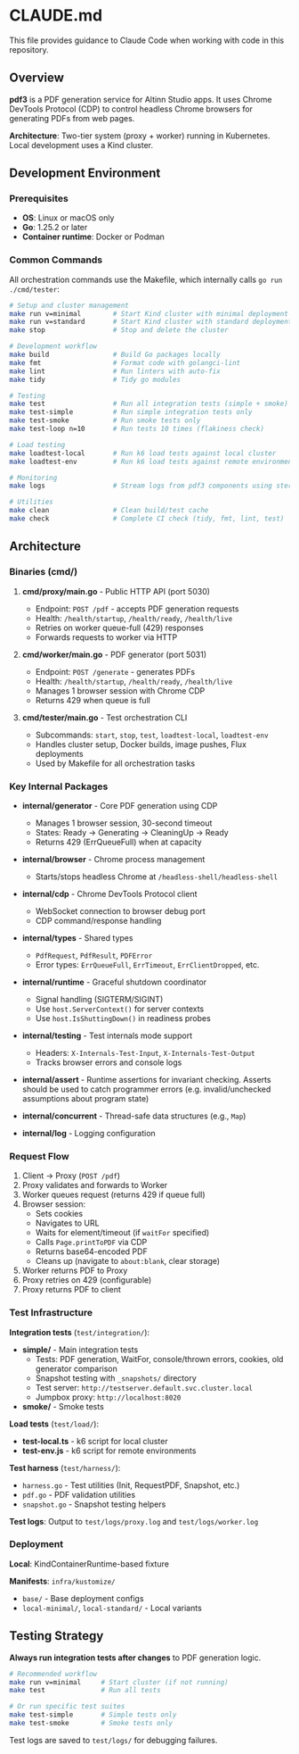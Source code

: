 # CLAUDE.md

This file provides guidance to Claude Code when working with code in this repository.

## Overview

**pdf3** is a PDF generation service for Altinn Studio apps. It uses Chrome DevTools Protocol (CDP) to control headless Chrome browsers for generating PDFs from web pages.

**Architecture**: Two-tier system (proxy + worker) running in Kubernetes. Local development uses a Kind cluster.

## Development Environment

### Prerequisites

- **OS**: Linux or macOS only
- **Go**: 1.25.2 or later
- **Container runtime**: Docker or Podman

### Common Commands

All orchestration commands use the Makefile, which internally calls `go run ./cmd/tester`:

```bash
# Setup and cluster management
make run v=minimal        # Start Kind cluster with minimal deployment (default)
make run v=standard       # Start Kind cluster with standard deployment (used for loadtests locally)
make stop                 # Stop and delete the cluster

# Development workflow
make build                # Build Go packages locally
make fmt                  # Format code with golangci-lint
make lint                 # Run linters with auto-fix
make tidy                 # Tidy go modules

# Testing
make test                 # Run all integration tests (simple + smoke)
make test-simple          # Run simple integration tests only
make test-smoke           # Run smoke tests only
make test-loop n=10       # Run tests 10 times (flakiness check)

# Load testing
make loadtest-local       # Run k6 load tests against local cluster
make loadtest-env         # Run k6 load tests against remote environment

# Monitoring
make logs                 # Stream logs from pdf3 components using stern

# Utilities
make clean                # Clean build/test cache
make check                # Complete CI check (tidy, fmt, lint, test)
```

## Architecture

### Binaries (cmd/)

1. **cmd/proxy/main.go** - Public HTTP API (port 5030)
   - Endpoint: `POST /pdf` - accepts PDF generation requests
   - Health: `/health/startup`, `/health/ready`, `/health/live`
   - Retries on worker queue-full (429) responses
   - Forwards requests to worker via HTTP

2. **cmd/worker/main.go** - PDF generator (port 5031)
   - Endpoint: `POST /generate` - generates PDFs
   - Health: `/health/startup`, `/health/ready`, `/health/live`
   - Manages 1 browser session with Chrome CDP
   - Returns 429 when queue is full

3. **cmd/tester/main.go** - Test orchestration CLI
   - Subcommands: `start`, `stop`, `test`, `loadtest-local`, `loadtest-env`
   - Handles cluster setup, Docker builds, image pushes, Flux deployments
   - Used by Makefile for all orchestration tasks

### Key Internal Packages

- **internal/generator** - Core PDF generation using CDP
  - Manages 1 browser session, 30-second timeout
  - States: Ready → Generating → CleaningUp → Ready
  - Returns 429 (ErrQueueFull) when at capacity

- **internal/browser** - Chrome process management
  - Starts/stops headless Chrome at `/headless-shell/headless-shell`

- **internal/cdp** - Chrome DevTools Protocol client
  - WebSocket connection to browser debug port
  - CDP command/response handling

- **internal/types** - Shared types
  - `PdfRequest`, `PdfResult`, `PDFError`
  - Error types: `ErrQueueFull`, `ErrTimeout`, `ErrClientDropped`, etc.

- **internal/runtime** - Graceful shutdown coordinator
  - Signal handling (SIGTERM/SIGINT)
  - Use `host.ServerContext()` for server contexts
  - Use `host.IsShuttingDown()` in readiness probes

- **internal/testing** - Test internals mode support
  - Headers: `X-Internals-Test-Input`, `X-Internals-Test-Output`
  - Tracks browser errors and console logs

- **internal/assert** - Runtime assertions for invariant checking. Asserts should be used to catch programmer errors (e.g. invalid/unchecked assumptions about program state)
- **internal/concurrent** - Thread-safe data structures (e.g., `Map`)
- **internal/log** - Logging configuration

### Request Flow

1. Client → Proxy (`POST /pdf`)
2. Proxy validates and forwards to Worker
3. Worker queues request (returns 429 if queue full)
4. Browser session:
   - Sets cookies
   - Navigates to URL
   - Waits for element/timeout (if `waitFor` specified)
   - Calls `Page.printToPDF` via CDP
   - Returns base64-encoded PDF
   - Cleans up (navigate to `about:blank`, clear storage)
5. Worker returns PDF to Proxy
6. Proxy retries on 429 (configurable)
7. Proxy returns PDF to client

### Test Infrastructure

**Integration tests** (`test/integration/`):

- **simple/** - Main integration tests
  - Tests: PDF generation, WaitFor, console/thrown errors, cookies, old generator comparison
  - Snapshot testing with `_snapshots/` directory
  - Test server: `http://testserver.default.svc.cluster.local`
  - Jumpbox proxy: `http://localhost:8020`
- **smoke/** - Smoke tests

**Load tests** (`test/load/`):

- **test-local.ts** - k6 script for local cluster
- **test-env.js** - k6 script for remote environments

**Test harness** (`test/harness/`):

- `harness.go` - Test utilities (Init, RequestPDF, Snapshot, etc.)
- `pdf.go` - PDF validation utilities
- `snapshot.go` - Snapshot testing helpers

**Test logs**: Output to `test/logs/proxy.log` and `test/logs/worker.log`

### Deployment

**Local**: KindContainerRuntime-based fixture

**Manifests**: `infra/kustomize/`

- `base/` - Base deployment configs
- `local-minimal/`, `local-standard/` - Local variants

## Testing Strategy

**Always run integration tests after changes** to PDF generation logic.

```bash
# Recommended workflow
make run v=minimal     # Start cluster (if not running)
make test              # Run all tests

# Or run specific test suites
make test-simple       # Simple tests only
make test-smoke        # Smoke tests only
```

Test logs are saved to `test/logs/` for debugging failures.
